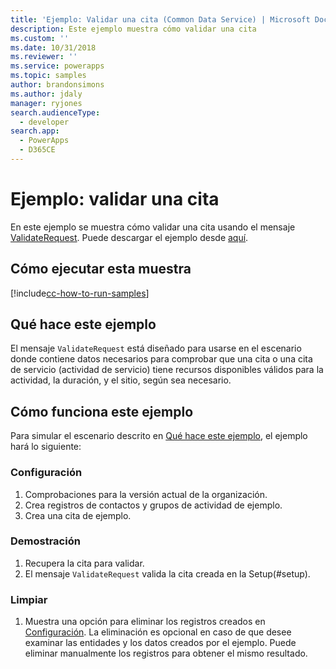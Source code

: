 ```yaml
---
title: 'Ejemplo: Validar una cita (Common Data Service) | Microsoft Docs'
description: Este ejemplo muestra cómo validar una cita
ms.custom: ''
ms.date: 10/31/2018
ms.reviewer: ''
ms.service: powerapps
ms.topic: samples
author: brandonsimons
ms.author: jdaly
manager: ryjones
search.audienceType:
  - developer
search.app:
  - PowerApps
  - D365CE
---
```

# <a name="sample-validate-an-appointment"></a>Ejemplo: validar una cita

<!-- https://docs.microsoft.com/dynamics365/customer-engagement/developer/sample-validate-appointment -->

En este ejemplo se muestra cómo validar una cita usando el mensaje [ValidateRequest](https://docs.microsoft.com/dotnet/api/microsoft.crm.sdk.messages.validaterequest?view=dynamics-general-ce-9). Puede descargar el ejemplo desde [aquí](https://github.com/Microsoft/PowerApps-Samples/tree/master/cds/orgsvc/C%23/ValidateAppointment).

## <a name="how-to-run-this-sample"></a>Cómo ejecutar esta muestra

[!include[cc-how-to-run-samples](../../includes/cc-how-to-run-samples.md)]

## <a name="what-this-sample-does"></a>Qué hace este ejemplo

El mensaje `ValidateRequest` está diseñado para usarse en el escenario donde contiene datos necesarios para comprobar que una cita o una cita de servicio (actividad de servicio) tiene recursos disponibles válidos para la actividad, la duración, y el sitio, según sea necesario.

## <a name="how-this-sample-works"></a>Cómo funciona este ejemplo

Para simular el escenario descrito en [Qué hace este ejemplo](#what-this-sample-does), el ejemplo hará lo siguiente:

### <a name="setup"></a>Configuración

1. Comprobaciones para la versión actual de la organización.
2. Crea registros de contactos y grupos de actividad de ejemplo.
3. Crea una cita de ejemplo.

### <a name="demonstrate"></a>Demostración

1. Recupera la cita para validar. 
2. El mensaje `ValidateRequest` valida la cita creada en la Setup(#setup).

### <a name="clean-up"></a>Limpiar

1. Muestra una opción para eliminar los registros creados en [Configuración](#setup).
    La eliminación es opcional en caso de que desee examinar las entidades y los datos creados por el ejemplo. Puede eliminar manualmente los registros para obtener el mismo resultado.
